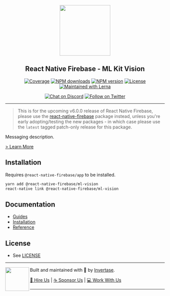 <p align="center">
  <a href="https://invertase.io/oss/react-native-firebase">
    <img width="160px" src="https://i.imgur.com/JIyBtKW.png"><br/>
  </a>
  <h2 align="center">React Native Firebase - ML Kit Vision</h2>
</p>

<p align="center">
  <a href="https://api.rnfirebase.io/coverage/ml-vision/detail"><img src="https://api.rnfirebase.io/coverage/ml-vision/badge?style=flat-square" alt="Coverage"></a>
  <a href="https://www.npmjs.com/package/@react-native-firebase/ml-vision"><img src="https://img.shields.io/npm/dm/@react-native-firebase/ml-vision.svg?style=flat-square" alt="NPM downloads"></a>
  <a href="https://www.npmjs.com/package/@react-native-firebase/ml-vision"><img src="https://img.shields.io/npm/v/@react-native-firebase/ml-vision.svg?style=flat-square" alt="NPM version"></a>
  <a href="/LICENSE"><img src="https://img.shields.io/npm/l/react-native-firebase.svg?style=flat-square" alt="License"></a>
  <a href="https://lerna.js.org/"><img src="https://img.shields.io/badge/maintained%20with-lerna-cc00ff.svg?style=flat-square" alt="Maintained with Lerna"></a>
</p>

<p align="center">
  <a href="https://invertase.link/discord"><img src="https://img.shields.io/discord/295953187817521152.svg?style=flat-square&colorA=7289da&label=Chat%20on%20Discord" alt="Chat on Discord"></a>
  <a href="https://twitter.com/rnfirebase"><img src="https://img.shields.io/twitter/follow/rnfirebase.svg?style=flat-square&colorA=1da1f2&colorB=&label=Follow%20on%20Twitter" alt="Follow on Twitter"></a>
</p>

----

> This is for the upcoming v6.0.0 release of React Native Firebase, please use the [react-native-firebase](https://www.npmjs.com/package/react-native-firebase) package instead, unless you're early adopting/testing the new packages - in which case please use the `latest` tagged patch-only release for this package.

Messaging description.

[> Learn More](https://firebase.google.com/products/ml-kit/)

## Installation

Requires `@react-native-firebase/app` to be installed.

```bash
yarn add @react-native-firebase/ml-vision
react-native link @react-native-firebase/ml-vision
```

## Documentation

- [Guides](https://invertase.io/oss/react-native-firebase/guides?tags=ml-vision)
- [Installation](https://invertase.io/oss/react-native-firebase/v6/ml-vision)
- [Reference](https://invertase.io/oss/react-native-firebase/v6/ml-vision/reference)

## License

- See [LICENSE](/LICENSE)

----

<p>
  <img align="left" width="75px" src="https://static.invertase.io/assets/invertase-logo-small.png"> 
  <p align="left">  
    Built and maintained with 💛 by <a href="https://invertase.io">Invertase</a>.
  </p>
  <p align="left">  
    <a href="https://invertase.io/hire-us">💼 Hire Us</a> | 
    <a href="https://opencollective.com/react-native-firebase">☕️ Sponsor Us</a> | 
    <a href="https://opencollective.com/jobs">‍💻 Work With Us</a>
  </p>
</p>

----

